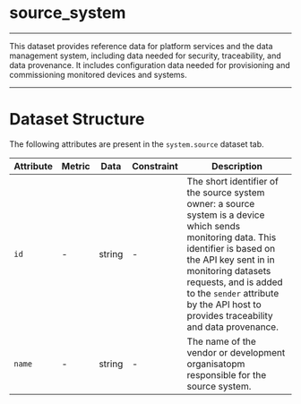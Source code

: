 # source_system
---

This dataset provides reference data for platform services and the data management system, including data needed for security, traceability, and data provenance. It includes configuration data needed for provisioning and commissioning monitored devices and systems.


---

# Dataset Structure 

The following attributes are present in the `system.source` dataset tab. 

Attribute | Metric | Data | Constraint | Description
--- | --- | --- | --- | ---
`id` | - | string | - | The short identifier of the source system owner: a source system is a device which sends monitoring data. This identifier is based on the API key sent in in monitoring datasets requests, and is added to the `sender` attribute by the API host to provides traceability and data provenance.
`name` | - | string | - | The name of the vendor or development organisatopm responsible for the source system. 

```

